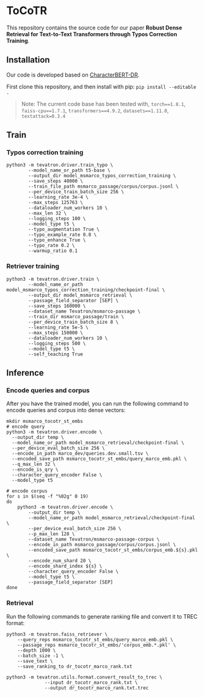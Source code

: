 # ToCoTR
This repository contains the source code for our paper **Robust Dense Retrieval for Text-to-Text Transformers through Typos Correction Training**.

## Installation
Our code is developed based on [CharacterBERT-DR](https://github.com/ielab/CharacterBERT-DR/).

First clone this repository, and then install with pip: `pip install --editable .`

> Note: The current code base has been tested with, `torch==1.8.1`, `faiss-cpu==1.7.1`, `transformers==4.9.2`, `datasets==1.11.0`, `textattack=0.3.4`


## Train

### Typos correction training
```
python3 -m tevatron.driver.train_typo \
        --model_name_or_path t5-base \
        --output_dir model_msmarco_typos_correction_training \
        --save_steps 40000 \
        --train_file_path msmarco_passage/corpus/corpus.jsonl \
        --per_device_train_batch_size 256 \
        --learning_rate 3e-4 \
        --max_steps 125763 \
        --dataloader_num_workers 10 \
        --max_len 32 \
        --logging_steps 100 \
        --model_type t5 \
        --typo_augmentation True \
        --typo_example_rate 0.8 \
        --typo_enhance True \
        --typo_rate 0.2 \
        --warmup_ratio 0.1
```

### Retriever training
```
python3 -m tevatron.driver.train \
        --model_name_or_path model_msmarco_typos_correction_training/checkpoint-final \
        --output_dir model_msmarco_retrieval \
        --passage_field_separator [SEP] \
        --save_steps 160000 \
        --dataset_name Tevatron/msmarco-passage \
        --train_dir msmarco_passage/train \
        --per_device_train_batch_size 8 \
        --learning_rate 5e-5 \
        --max_steps 150000 \
        --dataloader_num_workers 10 \
        --logging_steps 500 \
        --model_type t5 \
        --self_teaching True
```

## Inference

### Encode queries and corpus
After you have the trained model, you can run the following command to encode queries and corpus into dense vectors:

```
mkdir msmarco_tocotr_st_embs
# encode query
python3 -m tevatron.driver.encode \
  --output_dir temp \
  --model_name_or_path model_msmarco_retrieval/checkpoint-final \
  --per_device_eval_batch_size 256 \
  --encode_in_path marco_dev/queries.dev.small.tsv \
  --encoded_save_path msmarco_tocotr_st_embs/query_marco_emb.pkl \
  --q_max_len 32 \
  --encode_is_qry \
  --character_query_encoder False \
  --model_type t5

# encode corpus
for s in $(seq -f "%02g" 0 19)
do
    python3 -m tevatron.driver.encode \
        --output_dir temp \
        --model_name_or_path model_msmarco_retrieval/checkpoint-final \
        --per_device_eval_batch_size 256 \
        --p_max_len 128 \
        --dataset_name Tevatron/msmarco-passage-corpus \
        --encode_in_path msmarco_passage/corpus/corpus.jsonl \
        --encoded_save_path msmarco_tocotr_st_embs/corpus_emb.${s}.pkl \
        --encode_num_shard 20 \
        --encode_shard_index ${s} \
        --character_query_encoder False \
        --model_type t5 \
        --passage_field_separator [SEP]
done
```

### Retrieval
Run the following commands to generate ranking file and convert it to TREC format:

```
python3 -m tevatron.faiss_retriever \
    --query_reps msmarco_tocotr_st_embs/query_marco_emb.pkl \
    --passage_reps msmarco_tocotr_st_embs/'corpus_emb.*.pkl' \
    --depth 1000 \
    --batch_size -1 \
    --save_text \
    --save_ranking_to dr_tocotr_marco_rank.txt

python3 -m tevatron.utils.format.convert_result_to_trec \
              --input dr_tocotr_marco_rank.txt \
              --output dr_tocotr_marco_rank.txt.trec
```
